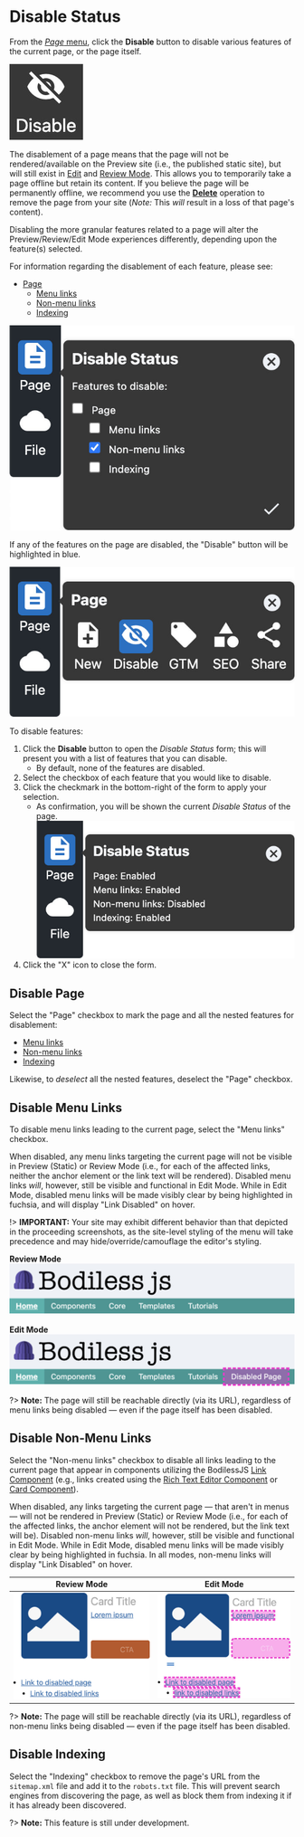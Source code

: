 # Disable Status

From the [_Page_ menu](../), click the **Disable** button to disable various features of
the current page, or the page itself.

![Disable icon](./assets/PageDisableIcon.jpg ':size=60')

The disablement of a page means that the page will not be rendered/available on the Preview site
(i.e., the published static site), but will still exist in [Edit](../../#edit-mode) and [Review
Mode](../../#review-mode). This allows you to temporarily take a page offline but retain its
content. If you believe the page will be permanently offline, we recommend you use the
[**Delete**](../Delete/) operation to remove the page from your site (_Note:_ This _will_ result in
a loss of that page's content).

Disabling the more granular features related to a page will alter the Preview/Review/Edit Mode
experiences differently, depending upon the feature(s) selected.

For information regarding the disablement of each feature, please see:

* [Page](#disable-page)
  * [Menu links](#disable-menu-links)
  * [Non-menu links](#disable-non-menu-links)
  * [Indexing](#disable-indexing)

![Disable Status submenu - Features to disable](./assets/PageFeaturesToDisable.jpg ':size=50%')

If any of the features on the page are disabled, the "Disable" button will be highlighted in blue.

![Highlighted "Disable" button](./assets/PageDisabled.jpg ':size=50%')

To disable features:

01. Click the **Disable** button to open the _Disable Status_ form; this will present you with
    a list of features that you can disable.
    * By default, none of the features are disabled.
01. Select the checkbox of each feature that you would like to disable.
01. Click the checkmark in the bottom-right of the form to apply your selection.
    * As confirmation, you will be shown the current _Disable Status_ of the page.  
      ![Disable Status confirmation](./assets/PageDisableStatus.jpg ':size=50%')
01. Click the "X" icon to close the form.

## Disable Page

Select the "Page" checkbox to mark the page and all the nested features for disablement:

* [Menu links](#disable-menu-links)
* [Non-menu links](#disable-non-menu-links)
* [Indexing](#disable-indexing)

Likewise, to _deselect_ all the nested features, deselect the "Page" checkbox.

## Disable Menu Links

To disable menu links leading to the current page, select the "Menu links" checkbox.

When disabled, any menu links targeting the current page will not be visible in Preview (Static) or
Review Mode (i.e., for each of the affected links, neither the anchor element or the link text will
be rendered). Disabled menu links _will_, however, still be visible and functional in Edit Mode.
While in Edit Mode, disabled menu links will be made visibly clear by being highlighted in fuchsia,
and will display "Link Disabled" on hover.

!>  **IMPORTANT:** Your site may exhibit different behavior than that depicted in the proceeding
    screenshots, as the site-level styling of the menu will take precedence and may
    hide/override/camouflage the editor's styling.

**Review Mode**  
![Disabled menu link - Review Mode](./assets/DisabledMenuLinkReviewMode.jpg)

**Edit Mode**  
![Disabled menu link - Edit Mode](./assets/DisabledMenuLinkEditMode.jpg)

?>  **Note:** The page will still be reachable directly (via its URL), regardless of menu links
    being disabled — even if the page itself has been disabled.

## Disable Non-Menu Links

Select the "Non-menu links" checkbox to disable all links leading to the current page that appear in
components utilizing the BodilessJS [Link Component](/Components/Link/) (e.g., links created using
the [Rich Text Editor Component](/Components/Editors/RichText) or [Card
Component](/Components/Card)).

When disabled, any links targeting the current page — that aren't in menus — will not be rendered in
Preview (Static) or Review Mode (i.e., for each of the affected links, the anchor element will not
be rendered, but the link text will be). Disabled non-menu links _will_, however, still be visible
and functional in Edit Mode. While in Edit Mode, disabled menu links will be made visibly clear by
being highlighted in fuchsia. In all modes, non-menu links will display "Link Disabled" on hover.

| Review Mode | Edit Mode |
| ----------- | --------- |
| ![Disabled non-menu link - Review Mode](./assets/DisabledNonMenuLinkReviewMode.jpg) | ![Disabled non-menu link - Edit Mode](./assets/DisabledNonMenuLinkEditMode.jpg) |

?>  **Note:** The page will still be reachable directly (via its URL), regardless of non-menu links
    being disabled — even if the page itself has been disabled.

## Disable Indexing

Select the "Indexing" checkbox to remove the page's URL from the `sitemap.xml` file and add it to
the `robots.txt` file. This will prevent search engines from discovering the page, as well as block
them from indexing it if it has already been discovered.

?>  **Note:** This feature is still under development.
